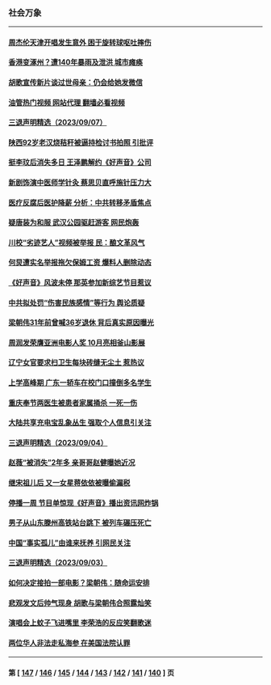 ### 社会万象
---
#### [周杰伦天津开唱发生意外 困于旋转球呕吐摔伤](../../pages/ncid282/n14069882.md?09090845) 
#### [香港变涿州？遭140年暴雨及泄洪 城市瘫痪](../../pages/ncid282/n14069515.md?09090845) 
#### [胡歌宣传新片谈过世母亲：仍会给她发微信](../../pages/ncid282/n14069171.md?09090845) 
#### [油管热门视频 网站代理 翻墙必看视频](http://138.2.39.72:81/youtube.html?epic-marker?09090845)
#### [三退声明精选（2023/09/07）](../../pages/ncid282/n14069301.md?09090845) 
#### [陕西92岁老汉烧秸秆被逼持检讨书拍照 引批评](../../pages/ncid282/n14069162.md?09090845) 
#### [挺李玟后消失多日 王泽鹏解约《好声音》公司](../../pages/ncid282/n14069102.md?09090845) 
#### [新剧饰演中医师学针灸 蔡思贝直呼施针压力大](../../pages/ncid282/n14069139.md?09090845) 
#### [医疗反腐后医护降薪 分析：中共转移矛盾焦点](../../pages/ncid282/n14069077.md?09090845) 
#### [疑唐装为和服 武汉公园驱赶游客 网民炮轰](../../pages/ncid282/n14068766.md?09090845) 
#### [川校“劣迹艺人”视频被举报 民：酿文革风气](../../pages/ncid282/n14068013.md?09090845) 
#### [何炅遭实名举报拖欠保姆工资 爆料人删除动态](../../pages/ncid282/n14068384.md?09090845) 
#### [《好声音》风波未停 那英参加新综艺节目惹议](../../pages/ncid282/n14068343.md?09090845) 
#### [中共拟处罚“伤害民族感情”等行为 舆论质疑](../../pages/ncid282/n14068110.md?09090845) 
#### [梁朝伟31年前曾喊36岁退休 背后真实原因曝光](../../pages/ncid282/n14067715.md?09090845) 
#### [周润发荣膺亚洲电影人奖 10月亮相釜山影展](../../pages/ncid282/n14067644.md?09090845) 
#### [辽宁女官要求扫卫生每块砖缝无尘土 惹热议](../../pages/ncid282/n14067389.md?09090845) 
#### [上学高峰期 广东一轿车在校门口撞倒多名学生](../../pages/ncid282/n14067387.md?09090845) 
#### [重庆奉节两医生被患者家属捅杀 一死一伤](../../pages/ncid282/n14067353.md?09090845) 
#### [大陆共享充电宝乱象丛生 强取个人信息引关注](../../pages/ncid282/n14067035.md?09090845) 
#### [三退声明精选（2023/09/04）](../../pages/ncid282/n14067269.md?09090845) 
#### [赵薇“被消失”2年多 亲哥哥赵健曝她近况](../../pages/ncid282/n14067033.md?09090845) 
#### [继宋祖儿后 又一女星蒋依依被曝偷漏税](../../pages/ncid282/n14067055.md?09090845) 
#### [停播一周 节目单惊现《好声音》播出资讯网炸锅](../../pages/ncid282/n14067059.md?09090845) 
#### [男子从山东滕州高铁站台跳下 被列车碾压死亡](../../pages/ncid282/n14066755.md?09090845) 
#### [中国“事实孤儿”由谁来抚养 引网民关注](../../pages/ncid282/n14066598.md?09090845) 
#### [三退声明精选（2023/09/03）](../../pages/ncid282/n14066539.md?09090845) 
#### [如何决定接拍一部电影？梁朝伟：随命运安排](../../pages/ncid282/n14066437.md?09090845) 
#### [悲观发文后帅气现身 胡歌与梁朝伟合照露灿笑](../../pages/ncid282/n14066400.md?09090845) 
#### [演唱会上蚊子飞进嘴里 李荣浩的反应笑翻歌迷](../../pages/ncid282/n14066410.md?09090845) 
#### [两位华人非法走私海参 在美国法院认罪](../../pages/ncid282/n14066307.md?09090845) 

---
#### 第 [ [147](./147.md?09090845) / [146](./146.md?09090845) / [145](./145.md?09090845) / [144](./144.md?09090845) / [143](./143.md?09090845) / [142](./142.md?09090845) / [141](./141.md?09090845) / [140](./140.md?09090845) ] 页
